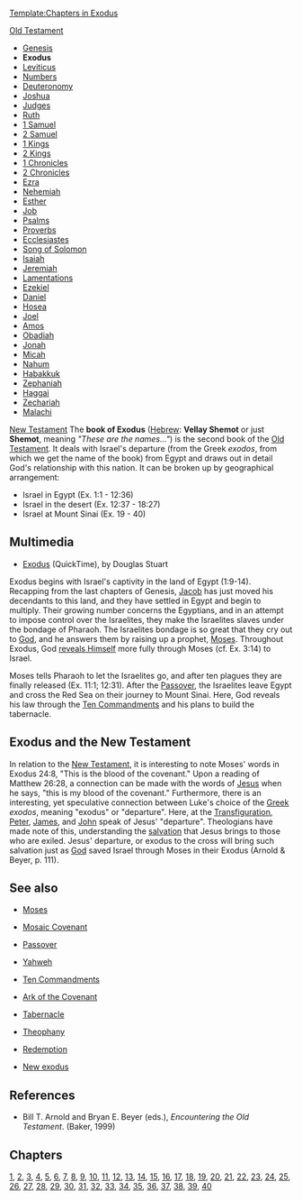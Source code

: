 [Template:Chapters in Exodus](http://www.theopedia.com/index.php?title=Template:Chapters_in_Exodus&action=edit&redlink=1 "Template:Chapters in Exodus (page does not exist)")

[Old Testament](Old_Testament "Old Testament")
-   [Genesis](Genesis "Genesis")
-   **Exodus**
-   [Leviticus](Leviticus "Leviticus")
-   [Numbers](Book_of_Numbers "Book of Numbers")
-   [Deuteronomy](Deuteronomy "Deuteronomy")
-   [Joshua](Book_of_Joshua "Book of Joshua")
-   [Judges](Book_of_Judges "Book of Judges")
-   [Ruth](Book_of_Ruth "Book of Ruth")
-   [1 Samuel](Books_of_Samuel "Books of Samuel")
-   [2 Samuel](Books_of_Samuel "Books of Samuel")
-   [1 Kings](Books_of_Kings "Books of Kings")
-   [2 Kings](Books_of_Kings "Books of Kings")
-   [1 Chronicles](Books_of_Chronicles "Books of Chronicles")
-   [2 Chronicles](Books_of_Chronicles "Books of Chronicles")
-   [Ezra](Book_of_Ezra "Book of Ezra")
-   [Nehemiah](Book_of_Nehemiah "Book of Nehemiah")
-   [Esther](Book_of_Esther "Book of Esther")
-   [Job](Book_of_Job "Book of Job")
-   [Psalms](Book_of_Psalms "Book of Psalms")
-   [Proverbs](Book_of_Proverbs "Book of Proverbs")
-   [Ecclesiastes](Ecclesiastes "Ecclesiastes")
-   [Song of Solomon](Song_of_Solomon "Song of Solomon")
-   [Isaiah](Book_of_Isaiah "Book of Isaiah")
-   [Jeremiah](Book_of_Jeremiah "Book of Jeremiah")
-   [Lamentations](Book_of_Lamentations "Book of Lamentations")
-   [Ezekiel](Book_of_Ezekiel "Book of Ezekiel")
-   [Daniel](Book_of_Daniel "Book of Daniel")
-   [Hosea](Book_of_Hosea "Book of Hosea")
-   [Joel](Book_of_Joel "Book of Joel")
-   [Amos](Book_of_Amos "Book of Amos")
-   [Obadiah](Book_of_Obadiah "Book of Obadiah")
-   [Jonah](Book_of_Jonah "Book of Jonah")
-   [Micah](Book_of_Micah "Book of Micah")
-   [Nahum](Book_of_Nahum "Book of Nahum")
-   [Habakkuk](Book_of_Habakkuk "Book of Habakkuk")
-   [Zephaniah](Book_of_Zephaniah "Book of Zephaniah")
-   [Haggai](Book_of_Haggai "Book of Haggai")
-   [Zechariah](Book_of_Zechariah "Book of Zechariah")
-   [Malachi](Book_of_Malachi "Book of Malachi")

[New Testament](New_Testament "New Testament")
The **book of Exodus** ([Hebrew](Hebrew "Hebrew"):
**Vellay Shemot** or just **Shemot**, meaning
*"These are the names..."*) is the second book of the
[Old Testament](Old_Testament "Old Testament"). It deals with
Israel's departure (from the Greek *exodos*, from which we get the
name of the book) from Egypt and draws out in detail God's
relationship with this nation. It can be broken up by geographical
arrangement:

-   Israel in Egypt (Ex. 1:1 - 12:36)
-   Israel in the desert (Ex. 12:37 - 18:27)
-   Israel at Mount Sinai (Ex. 19 - 40)

## Multimedia

-   [Exodus](http://biblicaltraining.org/audio/OT500/ots_02.mov)
    (QuickTime), by Douglas Stuart

Exodus begins with Israel's captivity in the land of Egypt
(1:9-14). Recapping from the last chapters of Genesis,
[Jacob](Jacob "Jacob") has just moved his decendants to this land,
and they have settled in Egypt and begin to multiply. Their growing
number concerns the Egyptians, and in an attempt to impose control
over the Israelites, they make the Israelites slaves under the
bondage of Pharaoh. The Israelites bondage is so great that they
cry out to [God](God "God"), and he answers them by raising up a
prophet, [Moses](Moses "Moses"). Throughout Exodus, God
[reveals Himself](Revelation_of_God "Revelation of God") more fully
through Moses (cf. Ex. 3:14) to Israel.

Moses tells Pharaoh to let the Israelites go, and after ten plagues
they are finally released (Ex. 11:1; 12:31). After the
[Passover](index.php?title=Passover&action=edit&redlink=1 "Passover (page does not exist)"),
the Israelites leave Egypt and cross the Red Sea on their journey
to Mount Sinai. Here, God reveals his law through the
[Ten Commandments](Ten_Commandments "Ten Commandments") and his
plans to build the tabernacle.

## Exodus and the New Testament

In relation to the [New Testament](New_Testament "New Testament"),
it is interesting to note Moses' words in Exodus 24:8, "This is the
blood of the covenant." Upon a reading of Matthew 26:28, a
connection can be made with the words of [Jesus](Jesus "Jesus")
when he says, "this is my blood of the covenant." Furthermore,
there is an interesting, yet speculative connection between Luke's
choice of the [Greek](Greek "Greek") *exodos*, meaning "exodus" or
"departure". Here, at the
[Transfiguration](Transfiguration "Transfiguration"),
[Peter](Peter "Peter"), [James](James "James"), and
[John](John "John") speak of Jesus' "departure". Theologians have
made note of this, understanding the
[salvation](Salvation "Salvation") that Jesus brings to those who
are exiled. Jesus' departure, or exodus to the cross will bring
such salvation just as [God](God "God") saved Israel through Moses
in their Exodus (Arnold & Beyer, p. 111).

## See also

-   [Moses](Moses "Moses")
-   [Mosaic Covenant](Mosaic_Covenant "Mosaic Covenant")
-   [Passover](index.php?title=Passover&action=edit&redlink=1 "Passover (page does not exist)")
-   [Yahweh](Yahweh "Yahweh")
-   [Ten Commandments](Ten_Commandments "Ten Commandments")

-   [Ark of the Covenant](Ark_of_the_Covenant "Ark of the Covenant")
-   [Tabernacle](Tabernacle "Tabernacle")
-   [Theophany](Theophany "Theophany")
-   [Redemption](Redemption "Redemption")
-   [New exodus](index.php?title=New_exodus&action=edit&redlink=1 "New exodus (page does not exist)")

## References

-   Bill T. Arnold and Bryan E. Beyer (eds.),
    *Encountering the Old Testament*. (Baker, 1999)



## Chapters

[1](index.php?title=Exodus_1&action=edit&redlink=1 "Exodus 1 (page does not exist)"),
[2](index.php?title=Exodus_2&action=edit&redlink=1 "Exodus 2 (page does not exist)"),
[3](index.php?title=Exodus_3&action=edit&redlink=1 "Exodus 3 (page does not exist)"),
[4](index.php?title=Exodus_4&action=edit&redlink=1 "Exodus 4 (page does not exist)"),
[5](index.php?title=Exodus_5&action=edit&redlink=1 "Exodus 5 (page does not exist)"),
[6](index.php?title=Exodus_6&action=edit&redlink=1 "Exodus 6 (page does not exist)"),
[7](index.php?title=Exodus_7&action=edit&redlink=1 "Exodus 7 (page does not exist)"),
[8](index.php?title=Exodus_8&action=edit&redlink=1 "Exodus 8 (page does not exist)"),
[9](index.php?title=Exodus_9&action=edit&redlink=1 "Exodus 9 (page does not exist)"),
[10](index.php?title=Exodus_10&action=edit&redlink=1 "Exodus 10 (page does not exist)"),
[11](Exodus_11 "Exodus 11"),
[12](index.php?title=Exodus_12&action=edit&redlink=1 "Exodus 12 (page does not exist)"),
[13](index.php?title=Exodus_13&action=edit&redlink=1 "Exodus 13 (page does not exist)"),
[14](index.php?title=Exodus_14&action=edit&redlink=1 "Exodus 14 (page does not exist)"),
[15](Exodus_15 "Exodus 15"),
[16](index.php?title=Exodus_16&action=edit&redlink=1 "Exodus 16 (page does not exist)"),
[17](index.php?title=Exodus_17&action=edit&redlink=1 "Exodus 17 (page does not exist)"),
[18](index.php?title=Exodus_18&action=edit&redlink=1 "Exodus 18 (page does not exist)"),
[19](index.php?title=Exodus_19&action=edit&redlink=1 "Exodus 19 (page does not exist)"),
[20](index.php?title=Exodus_20&action=edit&redlink=1 "Exodus 20 (page does not exist)"),
[21](index.php?title=Exodus_21&action=edit&redlink=1 "Exodus 21 (page does not exist)"),
[22](index.php?title=Exodus_22&action=edit&redlink=1 "Exodus 22 (page does not exist)"),
[23](index.php?title=Exodus_23&action=edit&redlink=1 "Exodus 23 (page does not exist)"),
[24](index.php?title=Exodus_24&action=edit&redlink=1 "Exodus 24 (page does not exist)"),
[25](index.php?title=Exodus_25&action=edit&redlink=1 "Exodus 25 (page does not exist)"),
[26](index.php?title=Exodus_26&action=edit&redlink=1 "Exodus 26 (page does not exist)"),
[27](index.php?title=Exodus_27&action=edit&redlink=1 "Exodus 27 (page does not exist)"),
[28](index.php?title=Exodus_28&action=edit&redlink=1 "Exodus 28 (page does not exist)"),
[29](index.php?title=Exodus_29&action=edit&redlink=1 "Exodus 29 (page does not exist)"),
[30](index.php?title=Exodus_30&action=edit&redlink=1 "Exodus 30 (page does not exist)"),
[31](index.php?title=Exodus_31&action=edit&redlink=1 "Exodus 31 (page does not exist)"),
[32](index.php?title=Exodus_32&action=edit&redlink=1 "Exodus 32 (page does not exist)"),
[33](index.php?title=Exodus_33&action=edit&redlink=1 "Exodus 33 (page does not exist)"),
[34](index.php?title=Exodus_34&action=edit&redlink=1 "Exodus 34 (page does not exist)"),
[35](index.php?title=Exodus_35&action=edit&redlink=1 "Exodus 35 (page does not exist)"),
[36](index.php?title=Exodus_36&action=edit&redlink=1 "Exodus 36 (page does not exist)"),
[37](index.php?title=Exodus_37&action=edit&redlink=1 "Exodus 37 (page does not exist)"),
[38](index.php?title=Exodus_38&action=edit&redlink=1 "Exodus 38 (page does not exist)"),
[39](index.php?title=Exodus_39&action=edit&redlink=1 "Exodus 39 (page does not exist)"),
[40](index.php?title=Exodus_40&action=edit&redlink=1 "Exodus 40 (page does not exist)")



